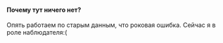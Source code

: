 #### Почему тут ничего нет?
Опять работаем по старым данным, что роковая ошибка. Сейчас я в роле наблюдателя:(